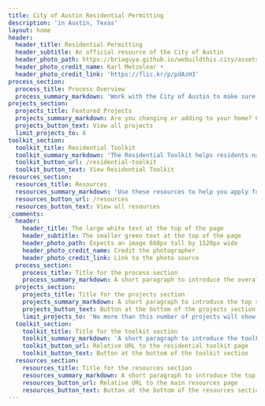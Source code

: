 ```yaml
---
title: City of Austin Residential Permitting
description: 'in Austin, Texas'
layout: home
header:
  header_title: Residential Permitting
  header_subtitle: An official resource of the City of Austin
  header_photo_path: https://briaguya.github.io/webuildthis.city/assets/img/photos/homepage-header.jpg
  header_photo_credit_name: Karl Metzelear •
  header_photo_credit_link: 'https://flic.kr/p/pdAzH3'
process_section:
  process_title: Process Overview
  process_summary_markdown: 'Work with the City of Austin to make sure your next building or renovation project is safe, sustainable, and permitted. There are five key steps to getting a permit. For more information, [check out our general process page](/projects/general-process/).'
projects_section:
  projects_title: Featured Projects
  projects_summary_markdown: Are you changing or adding to your home? Check out these detailed permitting guides of common Austin residential projects.
  projects_button_text: View all projects
  limit_projects_to: 6
toolkit_section:
  toolkit_title: Residential Toolkit
  toolkit_summary_markdown: 'The Residential Toolkit helps residents navigate the permitting process. Use the toolkit to find details about specific city processes, your property or applications.'
  toolkit_button_url: /residential-toolkit
  toolkit_button_text: View Residential Toolkit
resources_section:
  resources_title: Resources
  resources_summary_markdown: 'Use these resources to help you apply for a permit.&nbsp;'
  resources_button_url: /resources
  resources_button_text: View all resources
_comments:
  header:
    header_title: The large white text at the top of the page
    header_subtitle: The smaller green text at the top of the page
    header_photo_path: Expects an image 680px tall by 1520px wide
    header_photo_credit_name: Credit the photographer
    header_photo_credit_link: Link to the photo source
  process_section:
    process_title: Title for the process section
    process_summary_markdown: A short paragraph to introduce the overall process.
  projects_section:
    projects_title: Title for the projects section
    projects_summary_markdown: A short paragraph to introduce the top set of projects
    projects_button_text: Button at the bottom of the projects section
    limit_projects_to: 'No more than this number of projects will show on the homepage. Note that the "General Process" projects is automatically hidden from the homepage.'
  toolkit_section:
    toolkit_title: Title for the toolkit section
    toolkit_summary_markdown: 'A short paragraph to introduce the toolkit, Only the top 3 will be displayed'
    toolkit_button_url: Relative URL to the residential toolkit page
    toolkit_button_text: Button at the bottom of the toolkit section
  resources_section:
    resources_title: Title for the resources section
    resources_summary_markdown: A short paragraph to introduce the top resources. Only the top 6 will be displayed.
    resources_button_url: Relative URL to the main resources page
    resources_button_text: Button at the bottom of the resources section
---
```



